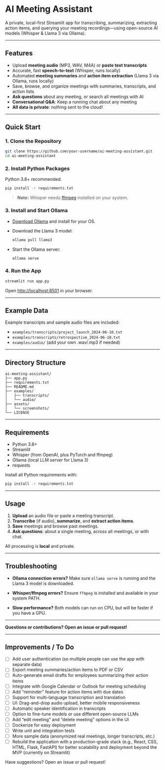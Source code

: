 # AI Meeting Assistant

A private, local-first Streamlit app for transcribing, summarizing, extracting action items, and querying your meeting recordings—using open-source AI models (Whisper & Llama 3 via Ollama).

---

## Features

* Upload **meeting audio** (MP3, WAV, M4A) or **paste text transcripts**
* Accurate, fast **speech-to-text** (Whisper, runs locally)
* Automated **meeting summaries** and **action item extraction** (Llama 3 via Ollama, runs locally)
* Save, browse, and organize meetings with summaries, transcripts, and action lists
* **Ask questions** about any meeting, or search all meetings with AI
* **Conversational Q\&A**: Keep a running chat about any meeting
* **All data is private**: nothing sent to the cloud!

---

## Quick Start

### 1. Clone the Repository

```sh
git clone https://github.com/your-username/ai-meeting-assistant.git
cd ai-meeting-assistant
```

### 2. Install Python Packages

Python 3.8+ recommended.

```sh
pip install -r requirements.txt
```

> **Note:** Whisper needs [ffmpeg](https://ffmpeg.org/) installed on your system.

### 3. Install and Start Ollama

* [Download Ollama](https://ollama.com/download) and install for your OS.

* Download the Llama 3 model:

  ```sh
  ollama pull llama3
  ```

* Start the Ollama server:

  ```sh
  ollama serve
  ```

### 4. Run the App

```sh
streamlit run app.py
```

Open [http://localhost:8501](http://localhost:8501) in your browser.

---

## Example Data

Example transcripts and sample audio files are included:

* `examples/transcripts/project_launch_2024-06-10.txt`
* `examples/transcripts/retrospective_2024-06-18.txt`
* `examples/audio/` (add your own .wav/.mp3 if needed)

---

## Directory Structure

```
ai-meeting-assistant/
├── app.py
├── requirements.txt
├── README.md
├── examples/
│   ├── transcripts/
│   └── audio/
├── assets/
│   └── screenshots/
└── LICENSE
```

---

## Requirements

* Python 3.8+
* Streamlit
* Whisper (from OpenAI, plus PyTorch and ffmpeg)
* Ollama (local LLM server for Llama 3)
* requests

Install all Python requirements with:

```sh
pip install -r requirements.txt
```

---

## Usage

1. **Upload** an audio file or paste a meeting transcript.
2. **Transcribe** (if audio), **summarize**, and **extract action items**.
3. **Save** meetings and browse past meetings.
4. **Ask questions**: about a single meeting, across all meetings, or with chat.

All processing is **local** and private.

---

## Troubleshooting

* **Ollama connection errors?**
  Make sure `ollama serve` is running and the Llama 3 model is downloaded.

* **Whisper/ffmpeg errors?**
  Ensure `ffmpeg` is installed and available in your system PATH.

* **Slow performance?**
  Both models can run on CPU, but will be faster if you have a GPU.

---

**Questions or contributions? Open an issue or pull request!**

---

## Improvements / To Do

- [ ] Add user authentication (so multiple people can use the app with separate data)
- [ ] Export meeting summaries/action items to PDF or CSV
- [ ] Auto-generate email drafts for employees summarizing their action items
- [ ] Integrate with Google Calendar or Outlook for meeting scheduling
- [ ] Add “reminder” feature for action items with due dates
- [ ] Support for multi-language transcription and translation
- [ ] UI: Drag-and-drop audio upload, better mobile responsiveness
- [ ] Automatic speaker identification in transcripts
- [ ] Option to fine-tune models or use different open-source LLMs
- [ ] Add “edit meeting” and “delete meeting” options in the UI
- [ ] Dockerize for easy deployment
- [ ] Write unit and integration tests
- [ ] More sample data (anonymized real meetings, longer transcripts, etc.)
- [ ] Rebuild the application with a production-grade stack (e.g., React, CSS, HTML, Flask, FastAPI) for better scalability and deployment beyond the MVP (currently on Streamlit)

Have suggestions? Open an issue or pull request!
